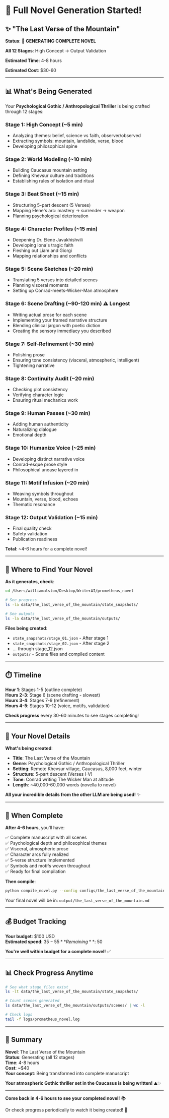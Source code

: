 # 🎉 Full Novel Generation Started!

## ✨ "The Last Verse of the Mountain"

**Status**: 🔄 **GENERATING COMPLETE NOVEL**

**All 12 Stages**: High Concept → Output Validation

**Estimated Time**: 4-8 hours

**Estimated Cost**: $30-60

---

## 📊 What's Being Generated

Your **Psychological Gothic / Anthropological Thriller** is being crafted through 12 stages:

### Stage 1: High Concept (~5 min)
- Analyzing themes: belief, science vs faith, observer/observed
- Extracting symbols: mountain, landslide, verse, blood
- Developing philosophical spine

### Stage 2: World Modeling (~10 min)
- Building Caucasus mountain setting
- Defining Khevsur culture and traditions
- Establishing rules of isolation and ritual

### Stage 3: Beat Sheet (~15 min)
- Structuring 5-part descent (5 Verses)
- Mapping Elene's arc: mastery → surrender → weapon
- Planning psychological deterioration

### Stage 4: Character Profiles (~15 min)
- Deepening Dr. Elene Javakhishvili
- Developing Iona's tragic faith
- Fleshing out Liam and Giorgi
- Mapping relationships and conflicts

### Stage 5: Scene Sketches (~20 min)
- Translating 5 verses into detailed scenes
- Planning visceral moments
- Setting up Conrad-meets-Wicker-Man atmosphere

### Stage 6: Scene Drafting (~90-120 min) ⚠️ Longest
- Writing actual prose for each scene
- Implementing your framed narrative structure
- Blending clinical jargon with poetic diction
- Creating the sensory immediacy you described

### Stage 7: Self-Refinement (~30 min)
- Polishing prose
- Ensuring tone consistency (visceral, atmospheric, intelligent)
- Tightening narrative

### Stage 8: Continuity Audit (~20 min)
- Checking plot consistency
- Verifying character logic
- Ensuring ritual mechanics work

### Stage 9: Human Passes (~30 min)
- Adding human authenticity
- Naturalizing dialogue
- Emotional depth

### Stage 10: Humanize Voice (~25 min)
- Developing distinct narrative voice
- Conrad-esque prose style
- Philosophical unease layered in

### Stage 11: Motif Infusion (~20 min)
- Weaving symbols throughout
- Mountain, verse, blood, echoes
- Thematic resonance

### Stage 12: Output Validation (~15 min)
- Final quality check
- Safety validation
- Publication readiness

**Total**: ~4-6 hours for a complete novel!

---

## 📂 Where to Find Your Novel

**As it generates, check**:
```bash
cd /Users/williamalston/Desktop/WriterAI/prometheus_novel

# See progress
ls -la data/the_last_verse_of_the_mountain/state_snapshots/

# See outputs
ls -la data/the_last_verse_of_the_mountain/outputs/
```

**Files being created**:
- `state_snapshots/stage_01.json` - After stage 1
- `state_snapshots/stage_02.json` - After stage 2
- ... through stage_12.json
- `outputs/` - Scene files and compiled content

---

## ⏱️ Timeline

**Hour 1**: Stages 1-5 (outline complete)  
**Hours 2-3**: Stage 6 (scene drafting - slowest)  
**Hours 3-4**: Stages 7-9 (refinement)  
**Hours 4-5**: Stages 10-12 (voice, motifs, validation)  

**Check progress** every 30-60 minutes to see stages completing!

---

## 📝 Your Novel Details

**What's being created**:
- **Title**: The Last Verse of the Mountain
- **Genre**: Psychological Gothic / Anthropological Thriller
- **Setting**: Remote Khevsur village, Caucasus, 8,000 feet, winter
- **Structure**: 5-part descent (Verses I-V)
- **Tone**: Conrad writing The Wicker Man at altitude
- **Length**: ~40,000-60,000 words (novella to novel)

**All your incredible details from the other LLM are being used!** ✨

---

## 🎯 When Complete

**After 4-6 hours**, you'll have:

✅ Complete manuscript with all scenes  
✅ Psychological depth and philosophical themes  
✅ Visceral, atmospheric prose  
✅ Character arcs fully realized  
✅ 5-verse structure implemented  
✅ Symbols and motifs woven throughout  
✅ Ready for final compilation  

**Then compile**:
```bash
python compile_novel.py --config configs/the_last_verse_of_the_mountain.yaml
```

Your final novel will be in: `output/the_last_verse_of_the_mountain.md`

---

## 💰 Budget Tracking

**Your budget**: $100 USD  
**Estimated spend**: $35-55  
**Remaining**: ~$50  

**You're well within budget for a complete novel!** ✅

---

## 📊 Check Progress Anytime

```bash
# See what stage files exist
ls -lt data/the_last_verse_of_the_mountain/state_snapshots/

# Count scenes generated
ls data/the_last_verse_of_the_mountain/outputs/scenes/ | wc -l

# Check logs
tail -f logs/prometheus_novel.log
```

---

## 🎊 Summary

**Novel**: The Last Verse of the Mountain  
**Status**: Generating (all 12 stages)  
**Time**: 4-8 hours  
**Cost**: ~$40  
**Your concept**: Being transformed into complete manuscript  

**Your atmospheric Gothic thriller set in the Caucasus is being written!** ⛰️✨

---

**Come back in 4-6 hours to see your completed novel!** 📚

Or check progress periodically to watch it being created! 🎨

